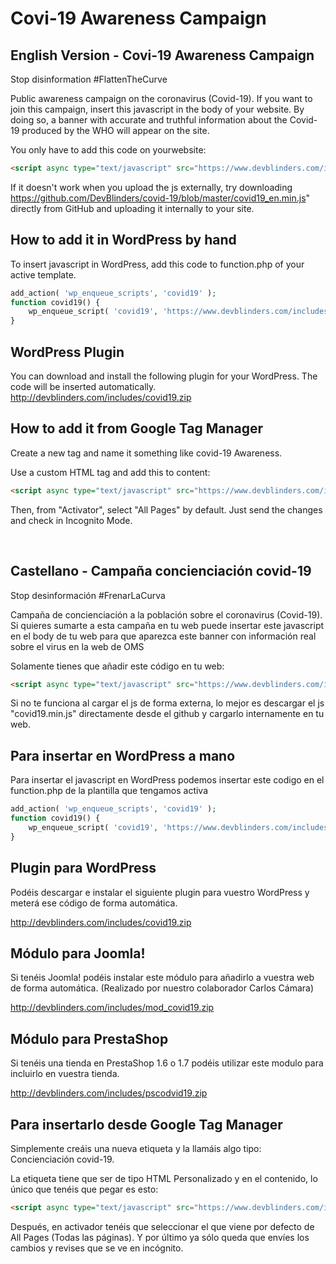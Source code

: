 # Covi-19 Awareness Campaign

## English Version - Covi-19 Awareness Campaign

Stop disinformation #FlattenTheCurve

Public awareness campaign on the coronavirus (Covid-19). If you want to join this campaign, insert this javascript in the body of your website. By doing so, a banner with accurate and truthful information about the Covid-19 produced by the WHO will appear on the site.

You only have to add this code on yourwebsite:

```html
<script async type="text/javascript" src="https://www.devblinders.com/includes/covid19_en.min.js"></script>
```

If it doesn't work when you upload the js externally, try downloading https://github.com/DevBlinders/covid-19/blob/master/covid19_en.min.js" directly from GitHub and uploading it internally to your site.

## How to add it in WordPress by hand

To insert javascript in WordPress, add this code to function.php of your active template.

```php
add_action( 'wp_enqueue_scripts', 'covid19' );
function covid19() {
    wp_enqueue_script( 'covid19', 'https://www.devblinders.com/includes/covid19_en.js', false );
}
```

## WordPress Plugin

You can download and install the following plugin for your WordPress. The code will be inserted automatically.
http://devblinders.com/includes/covid19.zip

## How to add it from Google Tag Manager

Create a new tag and name it something like covid-19 Awareness.

Use a custom HTML tag and add this to content:

```html
<script async type="text/javascript" src="https://www.devblinders.com/includes/covid19_en.min.js"></script>
```
Then, from "Activator", select "All Pages" by default. Just send the changes and check in Incognito Mode.

</br>

## Castellano - Campaña concienciación covid-19

Stop desinformación #FrenarLaCurva

Campaña de concienciación a la población sobre el coronavirus (Covid-19).
Si quieres sumarte a esta campaña en tu web puede insertar este javascript en el body de tu web para que aparezca este banner con información real sobre el virus en la web de OMS

Solamente tienes que añadir este código en tu web:

```html
<script async type="text/javascript" src="https://www.devblinders.com/includes/covid19.min.js"></script>
```

Si no te funciona al cargar el js de forma externa, lo mejor es descargar el js "covid19.min.js" directamente desde el github y cargarlo internamente en tu web.

## Para insertar en WordPress a mano

Para insertar el javascript en WordPress podemos insertar este codigo en el function.php de la plantilla que tengamos activa

```php
add_action( 'wp_enqueue_scripts', 'covid19' );
function covid19() {
    wp_enqueue_script( 'covid19', 'https://www.devblinders.com/includes/covid19_es.js', false );
}
```

## Plugin para WordPress

Podéis descargar e instalar el siguiente plugin para vuestro WordPress y meterá ese código de forma automática.

http://devblinders.com/includes/covid19.zip

## Módulo para Joomla!

Si tenéis Joomla! podéis instalar este módulo para añadirlo a vuestra web de forma automática. (Realizado por nuestro colaborador Carlos Cámara)

http://devblinders.com/includes/mod_covid19.zip

## Módulo para PrestaShop

Si tenéis una tienda en PrestaShop 1.6 o 1.7 podéis utilizar este modulo para incluirlo en vuestra tienda.

http://devblinders.com/includes/pscodvid19.zip

## Para insertarlo desde Google Tag Manager

Simplemente creáis una nueva etiqueta y la llamáis algo tipo: Concienciación covid-19.

La etiqueta tiene que ser de tipo HTML Personalizado y en el contenido, lo único que tenéis que pegar es esto:

```html
<script async type="text/javascript" src="https://www.devblinders.com/includes/covid19.min.js"></script>
```

Después, en activador tenéis que seleccionar el que viene por defecto de All Pages (Todas las páginas). Y por último ya sólo queda que envíes los cambios y revises que se ve en incógnito.
